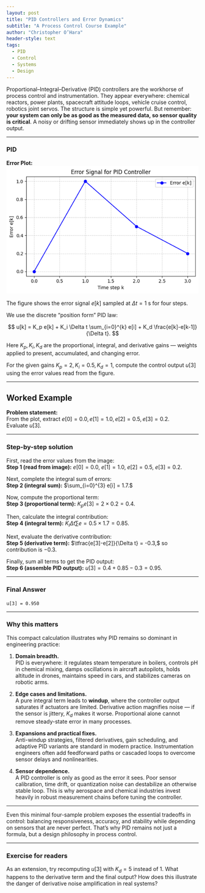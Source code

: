 ```yaml
---
layout: post
title: "PID Controllers and Error Dynamics"
subtitle: "A Process Control Course Example"
author: "Christopher O’Hara"
header-style: text
tags:
  - PID
  - Control
  - Systems
  - Design
---
```


Proportional–Integral–Derivative (PID) controllers are the workhorse of process control and instrumentation. They appear everywhere: chemical reactors, power plants, spacecraft attitude loops, vehicle cruise control, robotics joint servos. The structure is simple yet powerful. But remember: **your system can only be as good as the measured data, so sensor quality is critical**. A noisy or drifting sensor immediately shows up in the controller output.

---

### PID

**Error Plot:**  
![Error Plot](https://github.com/Ohara124c41/Ohara124c41.github.io/blob/master/_posts/img/PID.png?raw=true)

The figure shows the error signal $e[k]$ sampled at $\Delta t = 1$ s for four steps.

We use the discrete “position form” PID law:

$$
u[k] = K_p e[k] + K_i \Delta t \sum_{i=0}^{k} e[i] + K_d \frac{e[k]-e[k-1]}{\Delta t}.
$$

Here $K_p, K_i, K_d$ are the proportional, integral, and derivative gains — weights applied to present, accumulated, and changing error.

For the given gains $K_p = 2, K_i = 0.5, K_d = 1$, compute the control output $u[3]$ using the error values read from the figure.

---

## Worked Example

**Problem statement:**  
From the plot, extract $e[0] = 0.0, e[1] = 1.0, e[2] = 0.5, e[3] = 0.2$.  
Evaluate $u[3]$.

---

### Step-by-step solution

First, read the error values from the image:  
**Step 1 (read from image):** $e[0]=0.0,\; e[1]=1.0,\; e[2]=0.5,\; e[3]=0.2$.  

Next, complete the integral sum of errors:  
**Step 2 (integral sum):** $\sum_{i=0}^{3} e[i] = 1.7.$  

Now, compute the proportional term:  
**Step 3 (proportional term):** $K_p e[3] = 2 \times 0.2 = 0.4.$  

Then, calculate the integral contribution:  
**Step 4 (integral term):** $K_i \Delta t \sum e = 0.5 \times 1.7 = 0.85.$  

Next, evaluate the derivative contribution:  
**Step 5 (derivative term):** $\tfrac{e[3]-e[2]}{\Delta t} = -0.3,$ so contribution is $-0.3.$  

Finally, sum all terms to get the PID output:  
**Step 6 (assemble PID output):** $u[3] = 0.4 + 0.85 - 0.3 = 0.95.$  

---

### Final Answer

`u[3] = 0.950`

---

### Why this matters

This compact calculation illustrates why PID remains so dominant in engineering practice:

1. **Domain breadth.**  
   PID is everywhere: it regulates steam temperature in boilers, controls pH in chemical mixing, damps oscillations in aircraft autopilots, holds altitude in drones, maintains speed in cars, and stabilizes cameras on robotic arms.

2. **Edge cases and limitations.**  
   A pure integral term leads to **windup**, where the controller output saturates if actuators are limited. Derivative action magnifies noise — if the sensor is jittery, $K_d$ makes it worse. Proportional alone cannot remove steady-state error in many processes.

3. **Expansions and practical fixes.**  
   Anti-windup strategies, filtered derivatives, gain scheduling, and adaptive PID variants are standard in modern practice. Instrumentation engineers often add feedforward paths or cascaded loops to overcome sensor delays and nonlinearities.

4. **Sensor dependence.**  
   A PID controller is only as good as the error it sees. Poor sensor calibration, time drift, or quantization noise can destabilize an otherwise stable loop. This is why aerospace and chemical industries invest heavily in robust measurement chains before tuning the controller.

---

Even this minimal four-sample problem exposes the essential tradeoffs in control: balancing responsiveness, accuracy, and stability while depending on sensors that are never perfect. That’s why PID remains not just a formula, but a design philosophy in process control.

---

### Exercise for readers

As an extension, try recomputing $u[3]$ with $K_d = 5$ instead of $1$. What happens to the derivative term and the final output? How does this illustrate the danger of derivative noise amplification in real systems?
